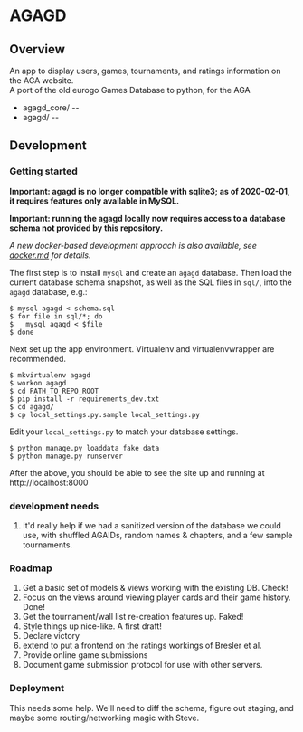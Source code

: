 # AGAGD

## Overview
An app to display users, games, tournaments, and ratings information on the AGA website.  
A port of the old eurogo Games Database to python, for the AGA

 - agagd_core/     --
 - agagd/          -- 

## Development

### Getting started

**Important: agagd is no longer compatible with sqlite3; as of 2020-02-01, it requires features only available in MySQL.**

**Important: running the agagd locally now requires access to a database schema not provided by this repository.**

*A new docker-based development approach is also available, see [docker.md](docker.md) for details.*


The first step is to install `mysql` and create an `agagd` database. Then load the current database schema snapshot, as well
as the SQL files in `sql/`, into the `agagd` database, e.g.:

~~~
$ mysql agagd < schema.sql
$ for file in sql/*; do
$   mysql agagd < $file
$ done
~~~

Next set up the app environment. Virtualenv and virtualenvwrapper are recommended.

~~~
$ mkvirtualenv agagd
$ workon agagd 
$ cd PATH_TO_REPO_ROOT
$ pip install -r requirements_dev.txt
$ cd agagd/
$ cp local_settings.py.sample local_settings.py
~~~

Edit your `local_settings.py` to match your database settings.

~~~
$ python manage.py loaddata fake_data
$ python manage.py runserver
~~~

After the above, you should be able to see the site up and running at http://localhost:8000

### development needs
1. It'd really help if we had a sanitized version of the database we could use,
with shuffled AGAIDs, random names & chapters, and a few sample tournaments.

### Roadmap

1. Get a basic set of models & views working with the existing DB. Check!
2. Focus on the views around viewing player cards and their game history. Done!
3. Get the tournament/wall list re-creation features up. Faked!
4. Style things up nice-like. A first draft!
5. Declare victory
6. extend to put a frontend on the ratings workings of Bresler et al.
7. Provide online game submissions
8. Document game submission protocol for use with other servers.


### Deployment

This needs some help.  We'll need to diff the schema, figure out staging, 
and maybe some routing/networking magic with Steve.



